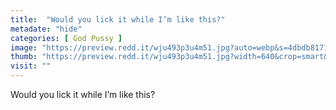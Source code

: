 ```yaml
---
title:  "Would you lick it while I’m like this?"
metadate: "hide"
categories: [ God Pussy ]
image: "https://preview.redd.it/wju493p3u4m51.jpg?auto=webp&s=4dbdb817126165bad76e6d381ad82d673f44f063"
thumb: "https://preview.redd.it/wju493p3u4m51.jpg?width=640&crop=smart&auto=webp&s=dd7761e7cb30cff8b54b727c1c57806419762291"
visit: ""
---
```

Would you lick it while I’m like this?
